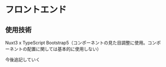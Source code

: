 # フロントエンド

## 使用技術
Nuxt3 x TypeScript
Bootstrap5（コンポーネントの見た目調整に使用。コンポーネントの配置に関しては基本的に使用しない）

今後追記していく